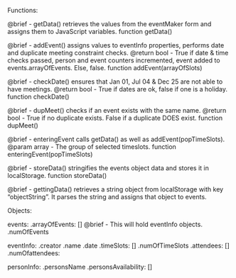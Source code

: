 Functions:

@brief - getData() retrieves the values from the eventMaker form and assigns them to JavaScript variables.
function getData()

@brief - addEvent() assigns values to eventInfo properties, performs date and duplicate meeting constraint checks.
@return bool - True if date & time checks passed, person and event counters incremented, event added to events.arrayOfEvents. Else, false.
function addEvent(arrayOfSlots)

@brief - checkDate() ensures that Jan 01, Jul 04 & Dec 25 are not able to have meetings.
@return bool - True if dates are ok, false if one is a holiday.
function checkDate()

@brief - dupMeet() checks if an event exists with the same name.
@return bool - True if no duplicate exists. False if a duplicate DOES exist.
function dupMeet()

@brief - enteringEvent calls getData() as well as addEvent(popTimeSlots).
@param array - The group of selected timeslots.
function enteringEvent(popTimeSlots)

@brief - storeData() stringifies the events object data and stores it in localStorage.
function storeData()

@brief - gettingData() retrieves a string object from localStorage with key “objectString”. It parses the string and assigns that object to events.

Objects:

events:
	.arrayOfEvents: [] @brief - This will hold eventInfo objects.
	.numOfEvents

eventInfo:
	.creator
	.name
	.date
	.timeSlots: []
	.numOfTimeSlots
	.attendees: []
	.numOfattendees:

personInfo:
	.personsName
	.personsAvailability: []
